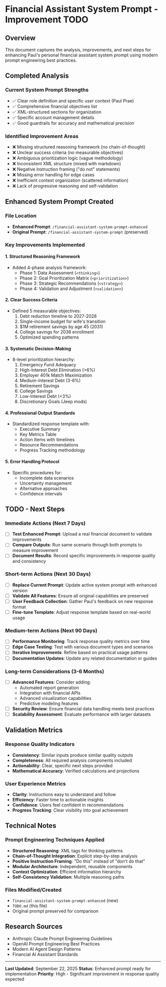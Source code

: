 # Financial Assistant System Prompt - Improvement TODO

## Overview
This document captures the analysis, improvements, and next steps for enhancing Paul's personal financial assistant system prompt using modern prompt engineering best practices.

## Completed Analysis

### Current System Prompt Strengths
- ✅ Clear role definition and specific user context (Paul Prae)
- ✅ Comprehensive financial objectives list
- ✅ XML-structured sections for organization
- ✅ Specific account management details
- ✅ Good guardrails for accuracy and mathematical precision

### Identified Improvement Areas
- ❌ Missing structured reasoning framework (no chain-of-thought)
- ❌ Unclear success criteria (no measurable objectives)
- ❌ Ambiguous prioritization logic (vague methodology)
- ❌ Inconsistent XML structure (mixed with markdown)
- ❌ Negative instruction framing ("do not" statements)
- ❌ Missing error handling for edge cases
- ❌ Inefficient context organization (scattered information)
- ❌ Lack of progressive reasoning and self-validation

## Enhanced System Prompt Created

### File Location
- **Enhanced Prompt**: `/financial-assistant-system-prompt-enhanced`
- **Original Prompt**: `/financial-assistant-system-prompt` (preserved)

### Key Improvements Implemented

#### 1. Structured Reasoning Framework
- Added 4-phase analysis framework:
  - Phase 1: Data Assessment (`<thinking>`)
  - Phase 2: Goal Prioritization Matrix (`<prioritization>`)
  - Phase 3: Strategic Recommendations (`<strategy>`)
  - Phase 4: Validation and Adjustment (`<validation>`)

#### 2. Clear Success Criteria
- Defined 5 measurable objectives:
  1. Debt reduction timeline to 2027-2028
  2. Single-income budget for wife's transition
  3. $1M retirement savings by age 45 (2031)
  4. College savings for 2038 enrollment
  5. Optimized spending patterns

#### 3. Systematic Decision-Making
- 8-level prioritization hierarchy:
  1. Emergency Fund Adequacy
  2. High-Interest Debt Elimination (>6%)
  3. Employer 401k Match Maximization
  4. Medium-Interest Debt (3-6%)
  5. Retirement Savings
  6. College Savings
  7. Low-Interest Debt (<3%)
  8. Discretionary Goals (Jeep mods)

#### 4. Professional Output Standards
- Standardized response template with:
  - Executive Summary
  - Key Metrics Table
  - Action Items with timelines
  - Resource Recommendations
  - Progress Tracking methodology

#### 5. Error Handling Protocol
- Specific procedures for:
  - Incomplete data scenarios
  - Uncertainty management
  - Alternative approaches
  - Confidence intervals

## TODO - Next Steps

### Immediate Actions (Next 7 Days)
- [ ] **Test Enhanced Prompt**: Upload a real financial document to validate improvements
- [ ] **Compare Outputs**: Run same scenario through both prompts to measure improvement
- [ ] **Document Results**: Record specific improvements in response quality and consistency

### Short-term Actions (Next 30 Days)
- [ ] **Replace Current Prompt**: Update active system prompt with enhanced version
- [ ] **Validate All Features**: Ensure all original capabilities are preserved
- [ ] **User Feedback Collection**: Gather Paul's feedback on new response format
- [ ] **Fine-tune Template**: Adjust response template based on real-world usage

### Medium-term Actions (Next 90 Days)
- [ ] **Performance Monitoring**: Track response quality metrics over time
- [ ] **Edge Case Testing**: Test with various document types and scenarios
- [ ] **Iterative Improvements**: Refine based on practical usage patterns
- [ ] **Documentation Updates**: Update any related documentation or guides

### Long-term Considerations (3-6 Months)
- [ ] **Advanced Features**: Consider adding:
  - Automated report generation
  - Integration with financial APIs
  - Advanced visualization capabilities
  - Predictive modeling features
- [ ] **Security Review**: Ensure financial data handling meets best practices
- [ ] **Scalability Assessment**: Evaluate performance with larger datasets

## Validation Metrics

### Response Quality Indicators
- **Consistency**: Similar inputs produce similar quality outputs
- **Completeness**: All required analysis components included
- **Actionability**: Clear, specific next steps provided
- **Mathematical Accuracy**: Verified calculations and projections

### User Experience Metrics
- **Clarity**: Instructions easy to understand and follow
- **Efficiency**: Faster time to actionable insights
- **Confidence**: Users feel confident in recommendations
- **Progress Tracking**: Clear visibility into goal achievement

## Technical Notes

### Prompt Engineering Techniques Applied
- **Structured Reasoning**: XML tags for thinking patterns
- **Chain-of-Thought Integration**: Explicit step-by-step analysis
- **Positive Instruction Framing**: "Do this" instead of "don't do that"
- **Modular Architecture**: Independent, reusable components
- **Context Optimization**: Efficient information hierarchy
- **Self-Consistency Validation**: Multiple reasoning paths

### Files Modified/Created
- `financial-assistant-system-prompt-enhanced` (new)
- `TODO.md` (this file)
- Original prompt preserved for comparison

## Research Sources
- Anthropic Claude Prompt Engineering Guidelines
- OpenAI Prompt Engineering Best Practices
- Modern AI Agent Design Patterns
- Financial AI Assistant Standards

---

**Last Updated**: September 22, 2025
**Status**: Enhanced prompt ready for implementation
**Priority**: High - Significant improvement in response quality expected